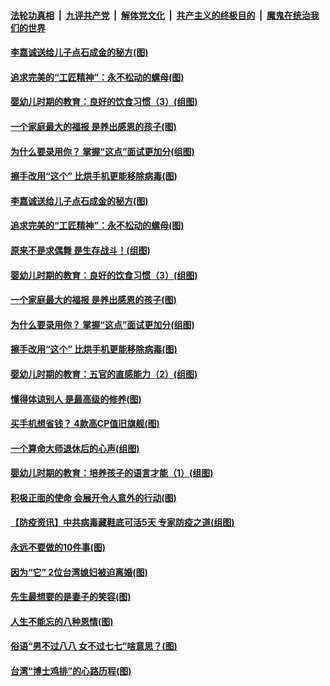 

####  [法轮功真相](../../../../basic/blob/master/README.md?t=04200330) &nbsp;|&nbsp; [九评共产党](../../../../9ping.md/blob/master/README.md?t=04200330) &nbsp;|&nbsp; [解体党文化](../../../../jtdwh.md/blob/master/README.md?t=04200330)  &nbsp;|&nbsp; [共产主义的终极目的](../../../../gczydzjmd.md/blob/master/README.md?t=04200330) &nbsp;|&nbsp; [魔鬼在统治我们的世界](../../../../mgztzwmdsj.md/blob/master/README.md?t=04200330) 

#### [李嘉诚送给儿子点石成金的秘方(图)](../pages/p8/929765.md?t=04200330) 

#### [追求完美的“工匠精神”：永不松动的螺母(图)](../pages/p8/929845.md?t=04200330) 

#### [婴幼儿时期的教育：良好的饮食习惯（3）(组图)](../pages/p8/930215.md?t=04200330) 

#### [一个家庭最大的福报 是养出感恩的孩子(图)](../pages/p8/929833.md?t=04200330) 

#### [为什么要录用你？ 掌握“这点”面试更加分(组图)](../pages/p8/930206.md?t=04200330) 

#### [擦手改用“这个” 比烘手机更能移除病毒(图)](../pages/p8/930213.md?t=04200330) 

#### [李嘉诚送给儿子点石成金的秘方(图)](../pages/p8/929765.md?t=04200330) 

#### [追求完美的“工匠精神”：永不松动的螺母(图)](../pages/p8/929845.md?t=04200330) 

#### [原来不是求偶舞 是生存战斗！(组图)](../pages/p8/930269.md?t=04200330) 

#### [婴幼儿时期的教育：良好的饮食习惯（3）(组图)](../pages/p8/930215.md?t=04200330) 

#### [一个家庭最大的福报 是养出感恩的孩子(图)](../pages/p8/929833.md?t=04200330) 

#### [为什么要录用你？ 掌握“这点”面试更加分(组图)](../pages/p8/930206.md?t=04200330) 

#### [擦手改用“这个” 比烘手机更能移除病毒(图)](../pages/p8/930213.md?t=04200330) 

#### [婴幼儿时期的教育：五官的直感能力（2）(组图)](../pages/p8/930094.md?t=04200330) 

#### [懂得体谅别人 是最高级的修养(图)](../pages/p8/930050.md?t=04200330) 

#### [买手机想省钱？ 4款高CP值旧旗舰(图)](../pages/p8/930111.md?t=04200330) 

#### [一个算命大师退休后的心声(组图)](../pages/p8/930127.md?t=04200330) 

#### [婴幼儿时期的教育：培养孩子的语言才能（1）(组图)](../pages/p8/930058.md?t=04200330) 

#### [积极正面的使命 会展开令人意外的行动(图)](../pages/p8/929991.md?t=04200330) 

#### [【防疫资讯】中共病毒藏鞋底可活5天 专家防疫之道(组图)](../pages/p8/929826.md?t=04200330) 

#### [永远不要做的10件事(图)](../pages/p8/929214.md?t=04200330) 

#### [因为“它” 2位台湾媳妇被迫离婚(图)](../pages/p8/929771.md?t=04200330) 

#### [先生最想要的是妻子的笑容(图)](../pages/p8/929887.md?t=04200330) 

#### [人生不能忘的八种恩情(图)](../pages/p8/929240.md?t=04200330) 

#### [俗语“男不过八八 女不过七七”啥意思？(图)](../pages/p8/929789.md?t=04200330) 

#### [台湾“博士鸡排”的心路历程(图)](../pages/p8/929332.md?t=04200330) 

